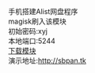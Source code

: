 手机搭建Alist网盘程序<br>
magisk刷入该模块<br>
初始密码:xyj<br>
本地端口:5244<br>
<a href="https://github.com/xyjzyh/Alist_magisk/releases">下载模块</a><br>
演示地址:http://sbpan.tk
